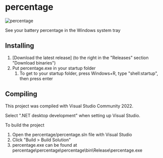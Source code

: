 # percentage

![percentage](https://user-images.githubusercontent.com/64306911/162307177-7026aa7d-fbda-4d69-8d2e-44701a404fa1.png)

See your battery percentage in the Windows system tray

## Installing

1. [Download the latest release] (to the right in the "Releases" section "Download binaries")
1. Put percentage.exe in your startup folder
   1. To get to your startup folder, press Windows+R, type "shell:startup", then press enter

## Compiling

This project was compiled with Visual Studio Community 2022.

Select ".NET desktop development" when setting up Visual Studio.

To build the project
1. Open the percentage/percentage.sln file with Visual Studio
1. Click "Build > Build Solution"
1. percentage.exe can be found at percentage\percentage\percentage\bin\Release\percentage.exe

